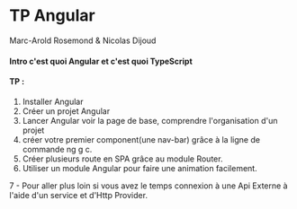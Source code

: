 # TP Angular
Marc-Arold Rosemond & Nicolas Dijoud
#### Intro c'est quoi Angular et c'est quoi TypeScript

#### TP :
1. Installer Angular
2. Créer un projet Angular
3. Lancer Angular voir la page de base, comprendre l'organisation d'un projet
4. créer votre premier component(une nav-bar) grâce à la ligne de commande ng g c.
5. Créer plusieurs route en SPA grâce au module Router.
6. Utiliser un module  Angular pour faire une animation facilement.

7 - Pour aller plus loin si vous avez le temps connexion à une Api Externe à l'aide d'un service et d'Http Provider.